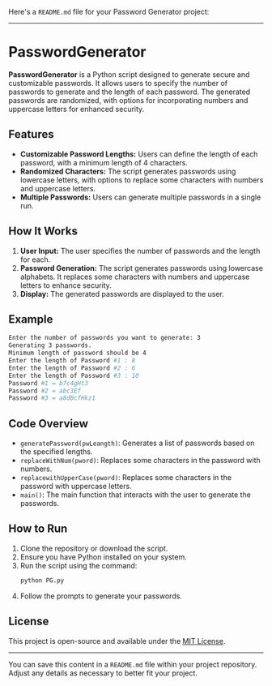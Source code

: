 Here's a `README.md` file for your Password Generator project:

---

# PasswordGenerator

**PasswordGenerator** is a Python script designed to generate secure and customizable passwords. It allows users to specify the number of passwords to generate and the length of each password. The generated passwords are randomized, with options for incorporating numbers and uppercase letters for enhanced security.

## Features

- **Customizable Password Lengths:** Users can define the length of each password, with a minimum length of 4 characters.
- **Randomized Characters:** The script generates passwords using lowercase letters, with options to replace some characters with numbers and uppercase letters.
- **Multiple Passwords:** Users can generate multiple passwords in a single run.

## How It Works

1. **User Input:** The user specifies the number of passwords and the length for each.
2. **Password Generation:** The script generates passwords using lowercase alphabets. It replaces some characters with numbers and uppercase letters to enhance security.
3. **Display:** The generated passwords are displayed to the user.

## Example

```bash
Enter the number of passwords you want to generate: 3
Generating 3 passwords.
Minimum length of password should be 4
Enter the length of Password #1 : 8
Enter the length of Password #2 : 6
Enter the length of Password #3 : 10
Password #1 = b7c4gHt3
Password #2 = abc3Ef
Password #3 = a8dBcfHkz1
```

## Code Overview

- `generatePassword(pwLeangth)`: Generates a list of passwords based on the specified lengths.
- `replaceWithNum(pword)`: Replaces some characters in the password with numbers.
- `replacewithUpperCase(pword)`: Replaces some characters in the password with uppercase letters.
- `main()`: The main function that interacts with the user to generate the passwords.

## How to Run

1. Clone the repository or download the script.
2. Ensure you have Python installed on your system.
3. Run the script using the command:
   ```bash
   python PG.py
   ```
4. Follow the prompts to generate your passwords.

## License

This project is open-source and available under the [MIT License](LICENSE).

---

You can save this content in a `README.md` file within your project repository. Adjust any details as necessary to better fit your project.